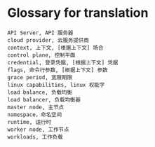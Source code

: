 # Glossary for translation
<!--
format of this file:
term, 翻译1, [根据上下文] 翻译2...

sorted alphabetically
-->

```
API Server, API 服务器
cloud provider, 云服务提供商
context, 上下文, [根据上下文] 场合
control plane, 控制平面
credential, 登录凭据, [根据上下文] 凭据
flags, 命令行参数, [根据上下文] 参数
grace period, 宽限期限
linux capabilities, linux 权能字
load balance, 负载均衡
load balancer, 负载均衡器
master node, 主节点
namespace，命名空间
runtime, 运行时
worker node, 工作节点
workloads, 工作负载
```
